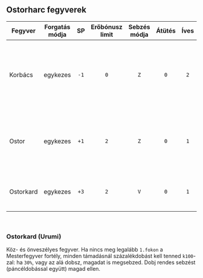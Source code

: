 ## Ostorharc fegyverek

<!-- tag: md_table_fegyver_start -->

| Fegyver   | Forgatás módja |  SP  | Erőbónusz limit | Sebzés módja | Átütés | Íves | Pengehossz | KÉ  |  TÉ  |  VÉ  | Sebesség | Kategória | Speciális                                                                          |
| --------- | :------------: | :--: | :-------------: | :----------: | :----: | :--: | :--------: | :-: | :--: | :--: | :------: | :-------: | ---------------------------------------------------------------------------------- |
| Korbács   |    egykezes    | `-1` |       `0`       |     `Z`      |  `0`   | `2`  |    `1`     | `8` | `10` | `2`  |   `6`    | ostorharc | Duplán Íves fegyvernek számít - a fegyver mögé "becsapó" extrém tulajdonsága miatt |
| Ostor     |    egykezes    | `+1` |       `2`       |     `Z`      |  `0`   | `1`  |    `3`     | `2` | `14` | `6`  |   `8`    | ostorharc | Íves fegyvernek számít - a fegyver mögé "becsapó" tulajdonsága miatt               |
| Ostorkard |    egykezes    | `+3` |       `2`       |     `V`      |  `0`   | `1`  |    `3`     | `4` | `14` | `10` |   `8`    | ostorharc | Minimum `Mf:1.fok` nélkül `30%` esély az önsebzésre                                |

<!-- tag: md_table_fegyver_end -->

<br />

### Ostorkard (Urumi)

Köz- és önveszélyes fegyver. Ha nincs meg legalább `1.fokon` a Mesterfegyver fortély, minden támadásnál százalékdobást kell tenned `k100`-zal: ha `30%`, vagy az alá dobsz, magadat is megsebzed. Dobj rendes sebzést (páncéldobással együtt) magad ellen.
